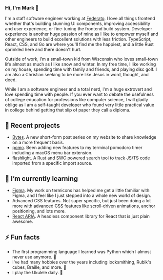 ### Hi, I'm Mark 👋

I'm a staff software engineer working at [Federato](https://federato.ai). I
love all things frontend whether that's building stunning UI components,
improving accessibility and user experience, or fine-tuning the frontend build
system. Developer experience is another huge passion of mine as I like to
empower myself and other engineers to build excellent solutions with less
friction. TypeScript, React, CSS, and Go are where you'll find me the happiest,
and a little Rust sprinkled here and there doesn't hurt.

Outside of work, I'm a small-town kid from Wisconsin who loves small-town life
almost as much as I like snow and winter. In my free time, I like working on my
house, spending time with family and friends, and playing disc golf. I am also a
Christian seeking to be more like Jesus in word, thought, and deed.

While I am a software engineer and a total nerd, I'm a huge extrovert and love
spending time with people. If you ever want to debate the usefulness of college
education for professions like computer science, I will gladly oblige as I am a
self-taught developer who found very little practical value in college behind
getting that slip of paper they call a diploma.

## 🔭 Recent projects

- [Bytes](https://mskelton.dev/bytes). A new short-form post series on my website to share knowledge on a more frequent basis.
- [pomo](https://github.com/mskelton/pomo). Been adding new features to my terminal pomodoro timer including a macOS menu bar extension.
- [flashlight](https://github.com/mskelton/flashlight). A Rust and SWC powered search tool to track JS/TS code imported from a specific import source.

## 🌱 I’m currently learning

- [Figma](https://www.figma.com). My work on termicons has helped me get a little familiar with Figma, and I feel like I just stepped into a whole new world of design.
- Advanced CSS features. Not super specific, but just been doing a lot more with advanced CSS features like scroll-driven animations, anchor positioning, and lots more.
- [React ARIA](https://react-spectrum.adobe.com/react-aria/index.html). A headless component library for React that is just plain awesome.


## ⚡ Fun facts

- The first programming language I learned was Python which I almost never use anymore. 🐍
- I've had many hobbies over the years including locksmithing, Rubik's cubes, Braille, and more. 🔐
- I play the Ukulele daily. 🎸
